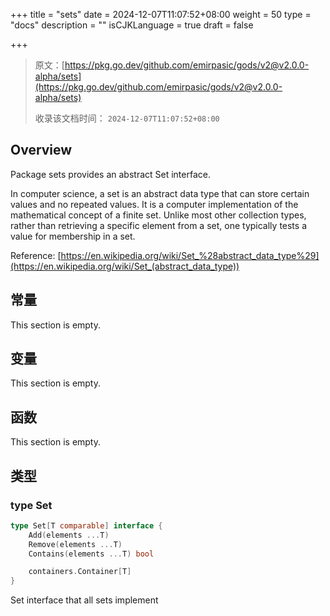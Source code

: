 +++
title = "sets"
date = 2024-12-07T11:07:52+08:00
weight = 50
type = "docs"
description = ""
isCJKLanguage = true
draft = false

+++

> 原文：[https://pkg.go.dev/github.com/emirpasic/gods/v2@v2.0.0-alpha/sets](https://pkg.go.dev/github.com/emirpasic/gods/v2@v2.0.0-alpha/sets)
>
> 收录该文档时间： `2024-12-07T11:07:52+08:00`

## Overview 

Package sets provides an abstract Set interface.

In computer science, a set is an abstract data type that can store certain values and no repeated values. It is a computer implementation of the mathematical concept of a finite set. Unlike most other collection types, rather than retrieving a specific element from a set, one typically tests a value for membership in a set.

Reference: [https://en.wikipedia.org/wiki/Set_%28abstract_data_type%29](https://en.wikipedia.org/wiki/Set_(abstract_data_type))

## 常量

This section is empty.

## 变量 

This section is empty.

## 函数 

This section is empty.

## 类型 

### type Set 

``` go
type Set[T comparable] interface {
	Add(elements ...T)
	Remove(elements ...T)
	Contains(elements ...T) bool

	containers.Container[T]
}
```

Set interface that all sets implement
